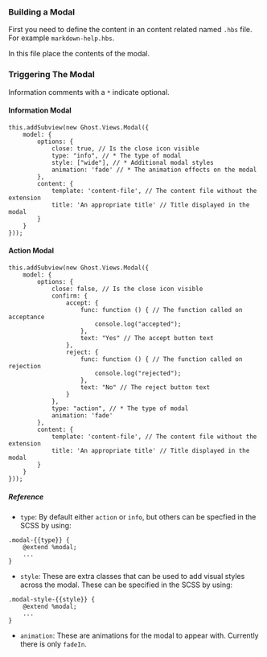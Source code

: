 ### Building a Modal

First you need to define the content in an content related named `.hbs` file. For example `markdown-help.hbs`.

In this file place the contents of the modal.

### Triggering The Modal
Information comments with a `*` indicate optional.
#### Information Modal

```
this.addSubview(new Ghost.Views.Modal({
    model: {
        options: {
            close: true, // Is the close icon visible
            type: "info", // * The type of modal
            style: ["wide"], // * Additional modal styles
            animation: 'fade' // * The animation effects on the modal
        },
        content: {
            template: 'content-file', // The content file without the extension
            title: 'An appropriate title' // Title displayed in the modal
        }
    }
}));
```


#### Action Modal

```
this.addSubview(new Ghost.Views.Modal({
    model: {
        options: {
            close: false, // Is the close icon visible
            confirm: {
                accept: {
                    func: function () { // The function called on acceptance
                        console.log("accepted");
                    },
                    text: "Yes" // The accept button text
                },
                reject: {
                    func: function () { // The function called on rejection
                        console.log("rejected");
                    },
                    text: "No" // The reject button text
                }
            },
            type: "action", // * The type of modal
            animation: 'fade'
        },
        content: {
            template: 'content-file', // The content file without the extension
            title: 'An appropriate title' // Title displayed in the modal
        }
    }
}));
```

##### Reference


* `type`: By default either `action` or `info`, but others can be specfied in the SCSS by using:
```
.modal-{{type}} {
    @extend %modal;
    ...
}
```

* `style`: These are extra classes that can be used to add visual styles across the modal. These can be specified in the SCSS by using:
```
.modal-style-{{style}} {
    @extend %modal;
    ...
}
```

* `animation`: These are animations for the modal to appear with. Currently there is only `fadeIn`.